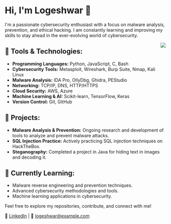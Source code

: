 # Hi, I'm Logeshwar 👋

I'm a passionate cybersecurity enthusiast with a focus on malware analysis, prevention, and ethical hacking. I am constantly learning and improving my skills to stay ahead in the ever-evolving world of cybersecurity.

<img  align= "right" src="https://www.freepik.com/free-photos-vectors/penetration-testing">

## 🔧 Tools & Technologies:
- **Programming Languages:** Python, JavaScript, C, Bash
- **Cybersecurity Tools:** Metasploit, Wireshark, Burp Suite, Nmap, Kali Linux
- **Malware Analysis:** IDA Pro, OllyDbg, Ghidra, PEStudio
- **Networking:** TCP/IP, DNS, HTTP/HTTPS
- **Cloud Security:** AWS, Azure
- **Machine Learning & AI:** Scikit-learn, TensorFlow, Keras
- **Version Control:** Git, GitHub

## 🚀 Projects:
- **Malware Analysis & Prevention:** Ongoing research and development of tools to analyze and prevent malware attacks.
- **SQL Injection Practice:** Actively practicing SQL injection techniques on HackTheBox.
- **Steganography:** Completed a project in Java for hiding text in images and decoding it.

## 🌱 Currently Learning:
- Malware reverse engineering and prevention techniques.
- Advanced cybersecurity methodologies and tools.
- Machine learning applications in cybersecurity.

Feel free to explore my repositories, contribute, and connect with me!

🔗 [LinkedIn](your-linkedin-profile) | 📧 logeshwar@example.com
